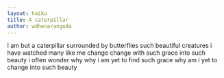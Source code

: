 ```yaml
---
layout: haiku
title: A caterpillar
author: wdhenarangoda
---
```


I am but a caterpillar
surrounded by butterflies
such beautiful creatures
i have watched many like me change
change with such grace into such beauty
i often wonder why
why i am yet to find such grace
why am i yet to change into such beauty

